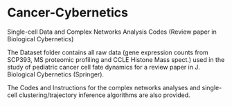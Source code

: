 # Cancer-Cybernetics
Single-cell Data and Complex Networks Analysis Codes (Review paper in Biological Cybernetics)

The Dataset folder contains all raw data (gene expression counts from SCP393, MS proteomic profiling and CCLE Histone Mass spect.)
used in the study of pediatric cancer cell fate dynamics for a review paper in J. Biological Cybernetics (Springer).

The Codes and Instructions for the complex networks analyses and single-cell clustering/trajectory inference algorithms
are also provided.
